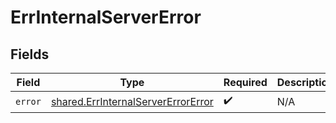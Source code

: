 # ErrInternalServerError


## Fields

| Field                                                                                           | Type                                                                                            | Required                                                                                        | Description                                                                                     |
| ----------------------------------------------------------------------------------------------- | ----------------------------------------------------------------------------------------------- | ----------------------------------------------------------------------------------------------- | ----------------------------------------------------------------------------------------------- |
| `error`                                                                                         | [shared.ErrInternalServerErrorError](../../../sdk/models/shared/errinternalservererrorerror.md) | :heavy_check_mark:                                                                              | N/A                                                                                             |
